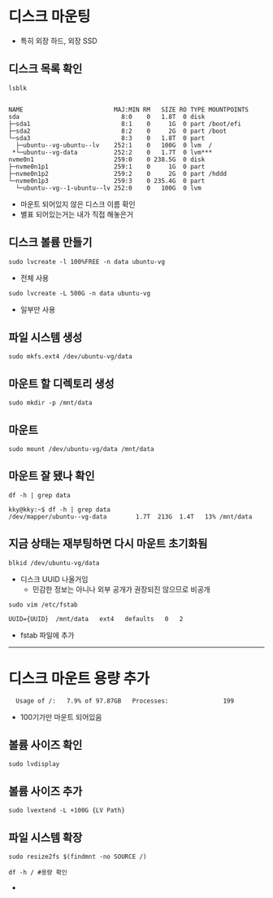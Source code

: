 # 디스크 마운팅
- 특히 외장 하드, 외장 SSD

## 디스크 목록  확인
````
lsblk
````

```text

NAME                         MAJ:MIN RM   SIZE RO TYPE MOUNTPOINTS
sda                            8:0    0   1.8T  0 disk 
├─sda1                         8:1    0     1G  0 part /boot/efi
├─sda2                         8:2    0     2G  0 part /boot
└─sda3                         8:3    0   1.8T  0 part 
  ├─ubuntu--vg-ubuntu--lv    252:1    0   100G  0 lvm  /
 *└─ubuntu--vg-data          252:2    0   1.7T  0 lvm***  
nvme0n1                      259:0    0 238.5G  0 disk 
├─nvme0n1p1                  259:1    0     1G  0 part 
├─nvme0n1p2                  259:2    0     2G  0 part /hddd
└─nvme0n1p3                  259:3    0 235.4G  0 part 
  └─ubuntu--vg--1-ubuntu--lv 252:0    0   100G  0 lvm  
```
- 마운트 되어있지 않은 디스크 이름 확인
- 별표 되어있는거는 내가 직접 해놓은거

## 디스크 볼륨 만들기
```text
sudo lvcreate -l 100%FREE -n data ubuntu-vg
```
- 전체 사용

```text
sudo lvcreate -L 500G -n data ubuntu-vg
```
- 일부만 사용

## 파일 시스템 생성
```text
sudo mkfs.ext4 /dev/ubuntu-vg/data
```



## 마운트 할 디렉토리 생성
```text
sudo mkdir -p /mnt/data
```

## 마운트 
```text
sudo mount /dev/ubuntu-vg/data /mnt/data
```

## 마운트 잘 됐나 확인
```text
df -h | grep data
```

```text
kky@kky:~$ df -h | grep data
/dev/mapper/ubuntu--vg-data        1.7T  213G  1.4T   13% /mnt/data
```

## 지금 상태는 재부팅하면 다시 마운트 초기화됨

```text
blkid /dev/ubuntu-vg/data
```
- 디스크 UUID 나올거임
  - 민감한 정보는 아니나 외부 공개가 권장되진 않으므로 비공개

```
sudo vim /etc/fstab

UUID={UUID}  /mnt/data   ext4   defaults   0   2
```
- fstab 파일에 추가

-------

# 디스크 마운트 용량 추가
```text
  Usage of /:   7.9% of 97.87GB   Processes:               199
```
- 100기가만 마운트 되어있음

## 볼륨 사이즈 확인
```text
sudo lvdisplay
```

## 볼륨 사이즈 추가
```text
sudo lvextend -L +100G {LV Path}
```

## 파일 시스템 확장
```text
sudo resize2fs $(findmnt -no SOURCE /)

df -h / #용량 확인
```
- 
